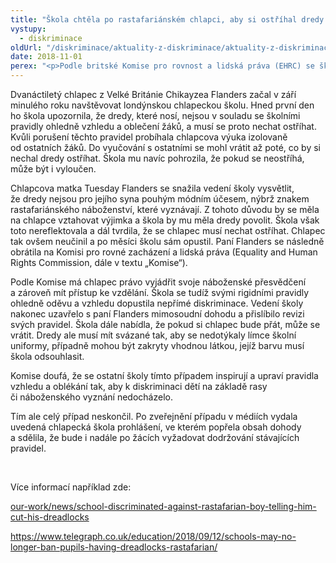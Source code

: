 ```yaml
---
title: "Škola chtěla po rastafariánském chlapci, aby si ostříhal dredy. Tím ho však diskriminovala."
vystupy:
  - diskriminace
oldUrl: "/diskriminace/aktuality-z-diskriminace/aktuality-z-diskriminace-2018/skola-chtela-po-rastafarianskem-chlapci-aby-si-ostrihal-dredy-tim-ho-vsak-diskriminovala/"
date: 2018-11-01
perex: "<p>Podle britské Komise pro rovnost a lidská práva (EHRC) se škola dopustila diskriminace, jelikož chlapcovy dredy jsou součástí jeho rastafariánského náboženského vyznání.</p>"
---
```


<!-- imported from the old website -->

<p>Dvanáctiletý chlapec z Velké Británie Chikayzea Flanders začal v září minulého roku navštěvovat londýnskou chlapeckou školu. Hned první den ho škola upozornila, že dredy, které nosí, nejsou v souladu se školními pravidly ohledně vzhledu a oblečení žáků, a musí se proto nechat ostříhat. Kvůli porušení těchto pravidel probíhala chlapcova výuka izolovaně od ostatních žáků. Do vyučování s ostatními se mohl vrátit až poté, co by si nechal dredy ostříhat. Škola mu navíc pohrozila, že pokud se neostříhá, může být i vyloučen.</p> <p>Chlapcova matka Tuesday Flanders se snažila vedení školy vysvětlit, že dredy nejsou pro jejího syna pouhým módním účesem, nýbrž znakem rastafariánského náboženství, které vyznávají. Z tohoto důvodu by se měla na chlapce vztahovat výjimka a škola by mu měla dredy povolit. Škola však toto nereflektovala a dál tvrdila, že se chlapec musí nechat ostříhat. Chlapec tak ovšem neučinil a po měsíci školu sám opustil. Paní Flanders se následně obrátila na Komisi pro rovné zacházení a lidská práva (Equality and Human Rights Commission, dále v textu „Komise“). </p> <p>Podle Komise má chlapec právo vyjádřit svoje náboženské přesvědčení a zároveň mít přístup ke vzdělání. Škola se tudíž svými rigidními pravidly ohledně oděvu a vzhledu dopustila nepřímé diskriminace. Vedení školy nakonec uzavřelo s paní Flanders mimosoudní dohodu a přislíbilo revizi svých pravidel. Škola dále nabídla, že pokud si chlapec bude přát, může se vrátit. Dredy ale musí mít svázané tak, aby se nedotýkaly límce školní uniformy, případně mohou být zakryty vhodnou látkou, jejíž barvu musí škola odsouhlasit.</p> <p>Komise doufá, že se ostatní školy tímto případem inspirují a upraví pravidla vzhledu a oblékání tak, aby k diskriminaci dětí na základě rasy či náboženského vyznání nedocházelo.</p> <p>Tím ale celý případ neskončil. Po zveřejnění případu v médiích vydala uvedená chlapecká škola prohlášení, ve kterém popřela obsah dohody a sdělila, že bude i nadále po žácích vyžadovat dodržování stávajících pravidel.</p> <p> </p> <p>Více informací například zde:</p> <p><a href="https://www.equalityhumanrights.com/en/our-work/news/school-discriminated-against-rastafarian-boy-telling-him-cut-his-dreadlocks" target="_blank">our-work/news/school-discriminated-against-rastafarian-boy-telling-him-cut-his-dreadlocks</a></p> <p><a href="https://www.telegraph.co.uk/education/2018/09/12/schools-may-no-longer-ban-pupils-having-dreadlocks-rastafarian/" target="_blank">https://www.telegraph.co.uk/education/2018/09/12/schools-may-no-longer-ban-pupils-having-dreadlocks-rastafarian/</a></p>
